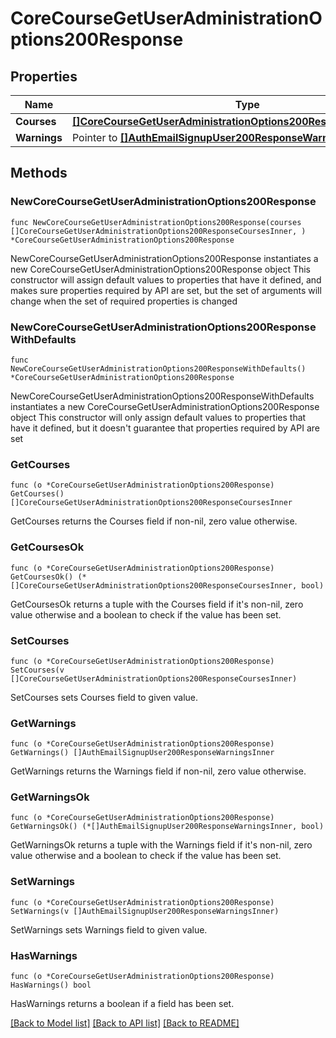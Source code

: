 # CoreCourseGetUserAdministrationOptions200Response

## Properties

Name | Type | Description | Notes
------------ | ------------- | ------------- | -------------
**Courses** | [**[]CoreCourseGetUserAdministrationOptions200ResponseCoursesInner**](CoreCourseGetUserAdministrationOptions200ResponseCoursesInner.md) |  | 
**Warnings** | Pointer to [**[]AuthEmailSignupUser200ResponseWarningsInner**](AuthEmailSignupUser200ResponseWarningsInner.md) |  | [optional] 

## Methods

### NewCoreCourseGetUserAdministrationOptions200Response

`func NewCoreCourseGetUserAdministrationOptions200Response(courses []CoreCourseGetUserAdministrationOptions200ResponseCoursesInner, ) *CoreCourseGetUserAdministrationOptions200Response`

NewCoreCourseGetUserAdministrationOptions200Response instantiates a new CoreCourseGetUserAdministrationOptions200Response object
This constructor will assign default values to properties that have it defined,
and makes sure properties required by API are set, but the set of arguments
will change when the set of required properties is changed

### NewCoreCourseGetUserAdministrationOptions200ResponseWithDefaults

`func NewCoreCourseGetUserAdministrationOptions200ResponseWithDefaults() *CoreCourseGetUserAdministrationOptions200Response`

NewCoreCourseGetUserAdministrationOptions200ResponseWithDefaults instantiates a new CoreCourseGetUserAdministrationOptions200Response object
This constructor will only assign default values to properties that have it defined,
but it doesn't guarantee that properties required by API are set

### GetCourses

`func (o *CoreCourseGetUserAdministrationOptions200Response) GetCourses() []CoreCourseGetUserAdministrationOptions200ResponseCoursesInner`

GetCourses returns the Courses field if non-nil, zero value otherwise.

### GetCoursesOk

`func (o *CoreCourseGetUserAdministrationOptions200Response) GetCoursesOk() (*[]CoreCourseGetUserAdministrationOptions200ResponseCoursesInner, bool)`

GetCoursesOk returns a tuple with the Courses field if it's non-nil, zero value otherwise
and a boolean to check if the value has been set.

### SetCourses

`func (o *CoreCourseGetUserAdministrationOptions200Response) SetCourses(v []CoreCourseGetUserAdministrationOptions200ResponseCoursesInner)`

SetCourses sets Courses field to given value.


### GetWarnings

`func (o *CoreCourseGetUserAdministrationOptions200Response) GetWarnings() []AuthEmailSignupUser200ResponseWarningsInner`

GetWarnings returns the Warnings field if non-nil, zero value otherwise.

### GetWarningsOk

`func (o *CoreCourseGetUserAdministrationOptions200Response) GetWarningsOk() (*[]AuthEmailSignupUser200ResponseWarningsInner, bool)`

GetWarningsOk returns a tuple with the Warnings field if it's non-nil, zero value otherwise
and a boolean to check if the value has been set.

### SetWarnings

`func (o *CoreCourseGetUserAdministrationOptions200Response) SetWarnings(v []AuthEmailSignupUser200ResponseWarningsInner)`

SetWarnings sets Warnings field to given value.

### HasWarnings

`func (o *CoreCourseGetUserAdministrationOptions200Response) HasWarnings() bool`

HasWarnings returns a boolean if a field has been set.


[[Back to Model list]](../README.md#documentation-for-models) [[Back to API list]](../README.md#documentation-for-api-endpoints) [[Back to README]](../README.md)


